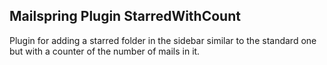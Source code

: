 ## Mailspring Plugin StarredWithCount

Plugin for adding a starred folder in the sidebar similar to the standard one but with a counter of the number of mails in it.